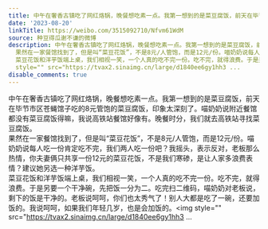 ```yaml
---
title: 中午在奢香古镇吃了网红烙锅，晚餐想吃素一点。我第一想到的是菜豆腐饭，前天在毕节市区苍蝇馆子吃的8元管饱的菜豆腐饭，印象太深刻了。喵奶奶说附近餐馆都没有...
date: '2023-08-20'
linkTitle: https://weibo.com/3515092710/Nfvm61WdM
source: 种豆得瓜谢不谦的微博
description: 中午在奢香古镇吃了网红烙锅，晚餐想吃素一点。我第一想到的是菜豆腐饭，前天在毕节市区苍蝇馆子吃的8元管饱的菜豆腐饭，印象太深刻了。喵奶奶说附近餐馆都没有菜豆腐饭得嘛，我说高铁站餐馆好像有。晚餐时分，我们就去高铁站寻找菜豆腐饭。<br>
  果然在一家餐馆找到了，但是叫“菜豆花饭”，不是8元/人管饱，而是12元/份。喵奶奶说每人吃一份肯定吃不完，我们两人吃一份吧？我摇头，表示反对，老板那么热情，你夫妻俩只共享一份12元的菜豆花饭，不是我们寒碜，是让人家多浪费表情？建议她另选一种洋芋饭。<br>
  菜豆花饭和洋芋饭端上桌，我们相视一笑，一个人真的吃不完一份。吃不完，就得浪费。于是另要一个干净碗，先把饭一分为二。吃完扫二维码，喵奶奶对老板说，剩下的饭是干净的。老板说呵呵，你们也太秀气了！别人大都是吃了一碗，还要加饭的。我说呵呵，如果我们年轻几岁，也是会加饭的。<img
  style="" src="https://tvax2.sinaimg.cn/large/d1840ee6gy1hh3 ...
disable_comments: true
---
```

中午在奢香古镇吃了网红烙锅，晚餐想吃素一点。我第一想到的是菜豆腐饭，前天在毕节市区苍蝇馆子吃的8元管饱的菜豆腐饭，印象太深刻了。喵奶奶说附近餐馆都没有菜豆腐饭得嘛，我说高铁站餐馆好像有。晚餐时分，我们就去高铁站寻找菜豆腐饭。<br> 果然在一家餐馆找到了，但是叫“菜豆花饭”，不是8元/人管饱，而是12元/份。喵奶奶说每人吃一份肯定吃不完，我们两人吃一份吧？我摇头，表示反对，老板那么热情，你夫妻俩只共享一份12元的菜豆花饭，不是我们寒碜，是让人家多浪费表情？建议她另选一种洋芋饭。<br> 菜豆花饭和洋芋饭端上桌，我们相视一笑，一个人真的吃不完一份。吃不完，就得浪费。于是另要一个干净碗，先把饭一分为二。吃完扫二维码，喵奶奶对老板说，剩下的饭是干净的。老板说呵呵，你们也太秀气了！别人大都是吃了一碗，还要加饭的。我说呵呵，如果我们年轻几岁，也是会加饭的。<img style="" src="https://tvax2.sinaimg.cn/large/d1840ee6gy1hh3 ...